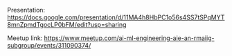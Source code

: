 Presentation: https://docs.google.com/presentation/d/11MA4h8HbPC1o56s4SS7tSPqMYT8mnZpmdTgocLP0bFM/edit?usp=sharing

Meetup link: https://www.meetup.com/ai-ml-engineering-aie-an-rmaiig-subgroup/events/311090374/
